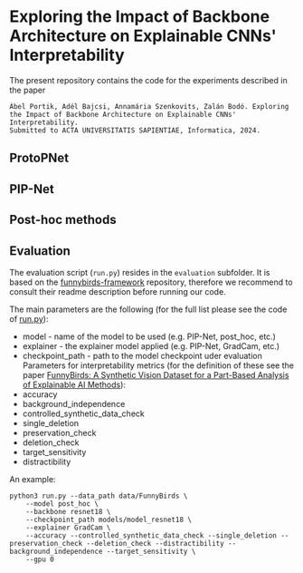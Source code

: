 # Exploring the Impact of Backbone Architecture on Explainable CNNs' Interpretability

The present repository contains the code for the experiments described in the paper
```
Ábel Portik, Adél Bajcsi, Annamária Szenkovits, Zalán Bodó. Exploring the Impact of Backbone Architecture on Explainable CNNs' Interpretability.
Submitted to ACTA UNIVERSITATIS SAPIENTIAE, Informatica, 2024.
```

## ProtoPNet

## PIP-Net

## Post-hoc methods

## Evaluation

The evaluation script (`run.py`) resides in the `evaluation` subfolder. 
It is based on the [funnybirds-framework](https://github.com/visinf/funnybirds-framework) repository, therefore we recommend to consult
their readme description before running our code.

The main parameters are the following (for the full list please see the code of [run.py](https://github.com/PortikAbel/XAI-Interpretability/blob/main/src/evaluation/run.py)):
* model - name of the model to be used (e.g. PIP-Net, post_hoc, etc.)
* explainer - the explainer model applied (e.g. PIP-Net, GradCam, etc.)
* checkpoint_path - path to the model checkpoint uder evaluation
Parameters for interpretability metrics (for the definition of these see the paper [FunnyBirds: A Synthetic Vision Dataset for a Part-Based Analysis of Explainable AI Methods](https://openaccess.thecvf.com/content/ICCV2023/html/Hesse_FunnyBirds_A_Synthetic_Vision_Dataset_for_a_Part-Based_Analysis_of_ICCV_2023_paper.html)):
* accuracy
* background_independence
* controlled_synthetic_data_check
* single_deletion
* preservation_check
* deletion_check
* target_sensitivity
* distractibility

An example:
```
python3 run.py --data_path data/FunnyBirds \
	--model post_hoc \
	--backbone resnet18 \
	--checkpoint_path models/model_resnet18 \
	--explainer GradCam \
	--accuracy --controlled_synthetic_data_check --single_deletion --preservation_check --deletion_check --distractibility --background_independence --target_sensitivity \
	--gpu 0
```
